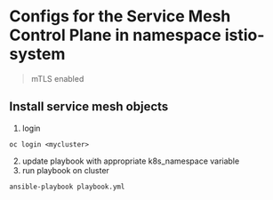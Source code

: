 # Configs for the Service Mesh Control Plane in namespace **istio-system**
> mTLS enabled
## Install service mesh objects
1. login
```
oc login <mycluster>
```
2. update playbook with appropriate k8s_namespace variable
3. run playbook on cluster
```
ansible-playbook playbook.yml
```
